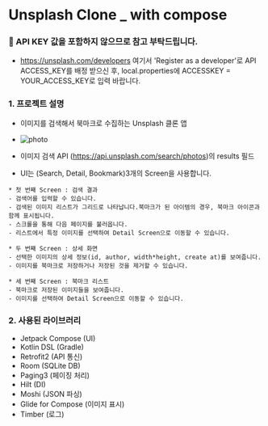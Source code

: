 # Unsplash Clone _ with compose

### 📢 API KEY 값을 포함하지 않으므로 참고 부탁드립니다.
- https://unsplash.com/developers 여기서 'Register as a developer'로 API ACCESS_KEY를 배정 받으신 후, local.properties에 ACCESSKEY = YOUR_ACCESS_KEY로 입력 바랍니다.

### 1. 프로젝트 설명
* 이미지를 검색해서 북마크로 수집하는 Unsplash 클론 앱
* ![photo](https://github.com/parade621/Usplash_clone_with_compose/assets/36446270/3ba67de8-5048-474f-975e-7d17cdfbed22)

* 이미지 검색 API (https://api.unsplash.com/search/photos)의 results 필드

* UI는 (Search, Detail, Bookmark)3개의 Screen을 사용합니다.
```
* 첫 번째 Screen : 검색 결과
- 검색어를 입력할 수 있습니다.
- 검색된 이미지 리스트가 그리드로 나타납니다.북마크가 된 아이템의 경우, 북마크 아이콘과 함께 표시됩니다.
- 스크롤을 통해 다음 페이지를 불러옵니다.
- 리스트에서 특정 이미지를 선택하여 Detail Screen으로 이동할 수 있습니다.

* 두 번째 Screen : 상세 화면 
- 선택한 이미지의 상세 정보(id, author, width*height, create at)를 보여줍니다.
- 이미지를 북마크로 저장하거나 저장된 것을 제거할 수 있습니다.

* 세 번째 Screen : 북마크 리스트
- 북마크로 저장된 이미지들을 보여줍니다.
- 이미지를 선택하여 Detail Screen으로 이동할 수 있습니다.
```

### 2. 사용된 라이브러리
* Jetpack Compose (UI)
* Kotlin DSL (Gradle)
* Retrofit2 (API 통신)
* Room (SQLite DB)
* Paging3 (페이징 처리)
* Hilt (DI)
* Moshi (JSON 파싱)
* Glide for Compose (이미지 표시)
* Timber (로그)

